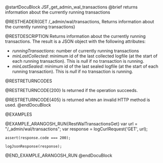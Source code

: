 
@startDocuBlock JSF_get_admin_wal_transactions
@brief returns information about the currently running transactions

@RESTHEADER{GET /_admin/wal/transactions, Returns information about the currently running transactions}

@RESTDESCRIPTION
Returns information about the currently running transactions. The result
is a JSON object with the following attributes:
- *runningTransactions*: number of currently running transactions
- *minLastCollected*: minimum id of the last collected logfile (at the
  start of each running transaction). This is *null* if no transaction is
  running.
- *minLastSealed*: minimum id of the last sealed logfile (at the
  start of each running transaction). This is *null* if no transaction is
  running.

@RESTRETURNCODES

@RESTRETURNCODE{200}
Is returned if the operation succeeds.

@RESTRETURNCODE{405}
is returned when an invalid HTTP method is used.
@endDocuBlock

@EXAMPLES

@EXAMPLE_ARANGOSH_RUN{RestWalTransactionsGet}
    var url = "/_admin/wal/transactions";
    var response = logCurlRequest('GET', url);

    assert(response.code === 200);

    logJsonResponse(response);
@END_EXAMPLE_ARANGOSH_RUN
@endDocuBlock

